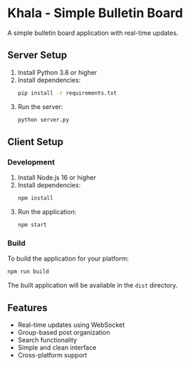 # Khala - Simple Bulletin Board

A simple bulletin board application with real-time updates.

## Server Setup

1. Install Python 3.8 or higher
2. Install dependencies:
   ```bash
   pip install -r requirements.txt
   ```
3. Run the server:
   ```bash
   python server.py
   ```

## Client Setup

### Development

1. Install Node.js 16 or higher
2. Install dependencies:
   ```bash
   npm install
   ```
3. Run the application:
   ```bash
   npm start
   ```

### Build

To build the application for your platform:

```bash
npm run build
```

The built application will be available in the `dist` directory.

## Features

- Real-time updates using WebSocket
- Group-based post organization
- Search functionality
- Simple and clean interface
- Cross-platform support
